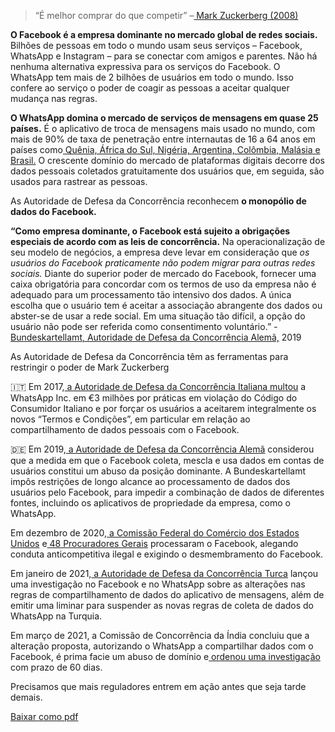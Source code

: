 > “É melhor comprar do que competir” –[ Mark Zuckerberg (2008)](https://www.npr.org/2020/12/11/945234491/the-wrath-of-mark-takeaways-from-the-governments-case-against-facebook)



**O Facebook é a empresa dominante no mercado global de redes sociais.** Bilhões de pessoas em todo o mundo usam seus serviços – Facebook, WhatsApp e Instagram – para se conectar com amigos e parentes. Não há nenhuma alternativa expressiva para os serviços do Facebook. O WhatsApp tem mais de 2 bilhões de usuários em todo o mundo. Isso confere ao serviço o poder de coagir as pessoas a aceitar qualquer mudança nas regras.

**O WhatsApp domina o mercado de serviços de mensagens em quase 25 países.** É o aplicativo de troca de mensagens mais usado no mundo, com mais de 90% de taxa de penetração entre internautas de 16 a 64 anos em países como[ Quênia, África do Sul, Nigéria, Argentina, Colômbia, Malásia e Brasil.](https://www.businessofapps.com/data/whatsapp-statistics/) O crescente domínio do mercado de plataformas digitais decorre dos dados pessoais coletados gratuitamente dos usuários que, em seguida, são usados para rastrear as pessoas.



As Autoridade de Defesa da Concorrência reconhecem **o monopólio de dados do Facebook.**

**“Como empresa dominante, o Facebook está sujeito a obrigações especiais de acordo com as leis de concorrência.** Na operacionalização de seu modelo de negócios, a empresa deve levar em consideração que *os usuários do Facebook praticamente não podem migrar para outras redes sociais.* Diante do superior poder de mercado do Facebook, fornecer uma caixa obrigatória para concordar com os termos de uso da empresa não é adequado para um processamento tão intensivo dos dados. A única escolha que o usuário tem é aceitar a associação abrangente dos dados ou abster-se de usar a rede social. Em uma situação tão difícil, a opção do usuário não pode ser referida como consentimento voluntário.” *-*[ Bundeskartellamt, Autoridade de Defesa da Concorrência Alemã,](https://www.bundeskartellamt.de/SharedDocs/Meldung/EN/Pressemitteilungen/2019/07_02_2019_Facebook.html;jsessionid=C68DCDF0DFFD5353FE497FB1AAC43195.1_cid387?nn=3591568) 2019



As Autoridade de Defesa da Concorrência têm as ferramentas para restringir o poder de Mark Zuckerberg

🇮🇹 Em 2017,[ a Autoridade de Defesa da Concorrência Italiana multou](https://www.competitionpolicyinternational.com/italy-regulator-fines-whatsapp-e3m-for-data-sharing/) a WhatsApp Inc. em €3 milhões por práticas em violação do Código do Consumidor Italiano e por forçar os usuários a aceitarem integralmente os novos “Termos e Condições”, em particular em relação ao compartilhamento de dados pessoais com o Facebook.

🇩🇪 Em 2019,[ a Autoridade de Defesa da Concorrência Alemã](https://www.bundeskartellamt.de/SharedDocs/Meldung/EN/Pressemitteilungen/2019/07_02_2019_Facebook.html;jsessionid=C68DCDF0DFFD5353FE497FB1AAC43195.1_cid387?nn=3591568) considerou que a medida em que o Facebook coleta, mescla e usa dados em contas de usuários constitui um abuso da posição dominante. A Bundeskartellamt impôs restrições de longo alcance ao processamento de dados dos usuários pelo Facebook, para impedir a combinação de dados de diferentes fontes, incluindo os aplicativos de propriedade da empresa, como o WhatsApp.

Em dezembro de 2020,[ a Comissão Federal do Comércio dos Estados Unidos](https://www.ftc.gov/news-events/press-releases/2020/12/ftc-sues-facebook-illegal-monopolization) e[ 48 Procuradores Gerais](https://ag.ny.gov/press-release/2020/attorney-general-james-leads-multistate-lawsuit-seeking-end-facebooks-illegal) processaram o Facebook, alegando conduta anticompetitiva ilegal e exigindo o desmembramento do Facebook.

Em janeiro de 2021,[ a Autoridade de Defesa da Concorrência Turca](https://www.rekabet.gov.tr/en/Guncel/competition-board-launched-an-investigat-c9382b8cb15ceb11812900505694b4c6) lançou uma investigação no Facebook e no WhatsApp sobre as alterações nas regras de compartilhamento de dados do aplicativo de mensagens, além de emitir uma liminar para suspender as novas regras de coleta de dados do WhatsApp na Turquia.

Em março de 2021, a Comissão de Concorrência da Índia concluiu que a alteração proposta, autorizando o WhatsApp a compartilhar dados com o Facebook, é prima facie um abuso de domínio e[ ordenou uma investigação](https://www.cci.gov.in/sites/default/files/SM01of2021_0.pdf) com prazo de 60 dias.

Precisamos que mais reguladores entrem em ação antes que seja tarde demais.

<a style="margin-top:30px" class="uk-button uk-button-default btn-blue" target="_blank" href="{{site.baseurl_root}}/assets/docs/pt-competição.pdf">Baixar como pdf <span uk-icon="download"></span></a>


​                        
